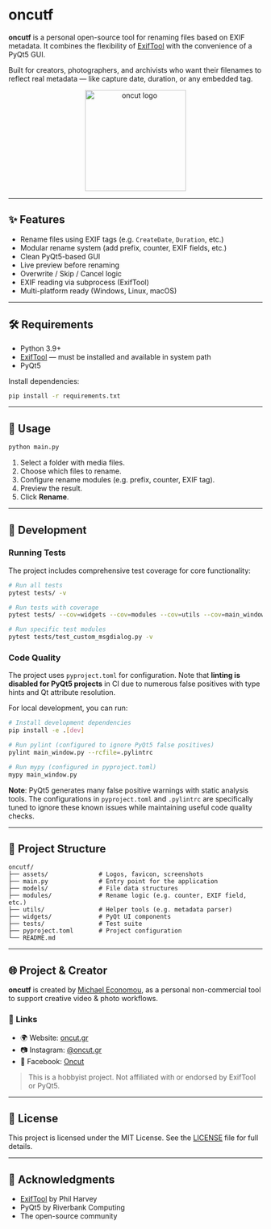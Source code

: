 # oncutf

**oncutf** is a personal open-source tool for renaming files based on EXIF metadata.
It combines the flexibility of [ExifTool](https://exiftool.org/) with the convenience of a PyQt5 GUI.

Built for creators, photographers, and archivists who want their filenames to reflect real metadata — like capture date, duration, or any embedded tag.

<p align="center">
  <img src="assets/oncut-logo-2024-CIRCLE-(1100X1100)-dark-w-white-BG.png" alt="oncut logo" width="200"/>
</p>

---

## ✨ Features

- Rename files using EXIF tags (e.g. `CreateDate`, `Duration`, etc.)
- Modular rename system (add prefix, counter, EXIF fields, etc.)
- Clean PyQt5-based GUI
- Live preview before renaming
- Overwrite / Skip / Cancel logic
- EXIF reading via subprocess (ExifTool)
- Multi-platform ready (Windows, Linux, macOS)

---

## 🛠 Requirements

- Python 3.9+
- [ExifTool](https://exiftool.org/) — must be installed and available in system path
- PyQt5

Install dependencies:

```bash
pip install -r requirements.txt
```

---

## 🚀 Usage

```bash
python main.py
```

1. Select a folder with media files.
2. Choose which files to rename.
3. Configure rename modules (e.g. prefix, counter, EXIF tag).
4. Preview the result.
5. Click **Rename**.

---

## 🧪 Development

### Running Tests

The project includes comprehensive test coverage for core functionality:

```bash
# Run all tests
pytest tests/ -v

# Run tests with coverage
pytest tests/ --cov=widgets --cov=modules --cov=utils --cov=main_window --cov-report=term-missing

# Run specific test modules
pytest tests/test_custom_msgdialog.py -v
```

### Code Quality

The project uses `pyproject.toml` for configuration. Note that **linting is disabled for PyQt5 projects** in CI due to numerous false positives with type hints and Qt attribute resolution.

For local development, you can run:

```bash
# Install development dependencies
pip install -e .[dev]

# Run pylint (configured to ignore PyQt5 false positives)
pylint main_window.py --rcfile=.pylintrc

# Run mypy (configured in pyproject.toml)
mypy main_window.py
```

**Note**: PyQt5 generates many false positive warnings with static analysis tools. The configurations in `pyproject.toml` and `.pylintrc` are specifically tuned to ignore these known issues while maintaining useful code quality checks.

---

## 📁 Project Structure

```
oncutf/
├── assets/              # Logos, favicon, screenshots
├── main.py              # Entry point for the application
├── models/              # File data structures
├── modules/             # Rename logic (e.g. counter, EXIF field, etc.)
├── utils/               # Helper tools (e.g. metadata parser)
├── widgets/             # PyQt UI components
├── tests/               # Test suite
├── pyproject.toml       # Project configuration
└── README.md
```

---

## 🌐 Project & Creator

**oncutf** is created by [Michael Economou](https://oncut.gr),
as a personal non-commercial tool to support creative video & photo workflows.

### 🔗 Links

- 🌍 Website: [oncut.gr](https://oncut.gr)
- 📷 Instagram: [@oncut.gr](https://instagram.com/oncut.gr)
- 📘 Facebook: [Oncut](https://facebook.com/oncut.gr)

> This is a hobbyist project. Not affiliated with or endorsed by ExifTool or PyQt5.

---

## 🪪 License

This project is licensed under the MIT License.
See the [LICENSE](LICENSE) file for full details.

---

## 🙏 Acknowledgments

- [ExifTool](https://exiftool.org/) by Phil Harvey
- PyQt5 by Riverbank Computing
- The open-source community
